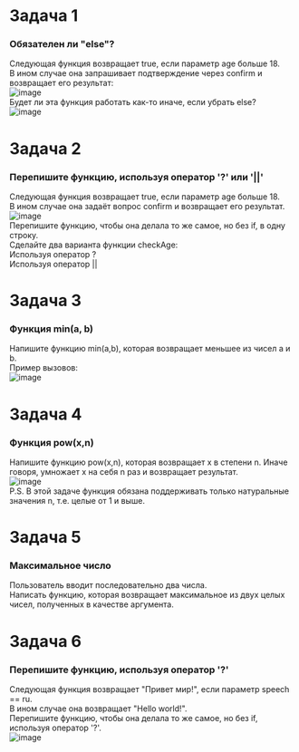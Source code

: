 # Задача 1  
### Обязателен ли "else"?  
Следующая функция возвращает true, если параметр age больше 18.  
В ином случае она запрашивает подтверждение через confirm и возвращает его результат:  
![image](https://user-images.githubusercontent.com/113675674/210205729-9278b2ff-077a-448a-8f31-4029085d31b3.png)  
Будет ли эта функция работать как-то иначе, если убрать else?  
![image](https://user-images.githubusercontent.com/113675674/210205765-2e41ca31-0575-4b92-9ffe-302f84f29f43.png)  


# Задача 2  
### Перепишите функцию, используя оператор '?' или '||'  
Следующая функция возвращает true, если параметр age больше 18.  
В ином случае она задаёт вопрос confirm и возвращает его результат.  
![image](https://user-images.githubusercontent.com/113675674/210206023-3a39ef55-b020-458c-b5e2-a4acb9b65d64.png)  
Перепишите функцию, чтобы она делала то же самое, но без if, в одну строку.  
Сделайте два варианта функции checkAge:  
Используя оператор ?  
Используя оператор ||  


# Задача 3  
### Функция min(a, b)  
Напишите функцию min(a,b), которая возвращает меньшее из чисел a и b.  
Пример вызовов:  
![image](https://user-images.githubusercontent.com/113675674/210206368-172aac00-1961-4483-92bf-792eea8856ae.png)


# Задача 4    
### Функция pow(x,n)  
Напишите функцию pow(x,n), которая возвращает x в степени n. Иначе говоря, умножает x на себя n раз и возвращает результат.  
![image](https://user-images.githubusercontent.com/113675674/210206862-66b2611a-85d1-41ba-bcfe-0f019d2fe23f.png)  
P.S. В этой задаче функция обязана поддерживать только натуральные значения n, т.е. целые от 1 и выше.  


# Задача 5  
### Максимальное число  
Пользователь вводит последовательно два числа.  
Написать функцию, которая возвращает максимальное из двух целых чисел, полученных в качестве аргумента.  


# Задача 6  
### Перепишите функцию, используя оператор '?'  
Следующая функция возвращает "Привет мир!", если параметр speech == ru.   
В ином случае она возвращает "Hello world!".   
Перепишите функцию, чтобы она делала то же самое, но без if, используя оператор '?'.  
![image](https://user-images.githubusercontent.com/113675674/210208014-e4268d0b-e970-489c-a5e6-aee51765ab29.png)

